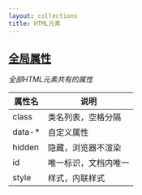 ```yaml
---
layout: collections
title: HTML元素
---
```


## [全局属性](https://developer.mozilla.org/zh-CN/docs/Web/HTML/Global_attributes)
*全部HTML元素共有的属性*

属性名|说明
-|-
class|类名列表，空格分隔
data-*|自定义属性
hidden|隐藏，浏览器不渲染
id|唯一标识，文档内唯一
style|样式，内联样式
